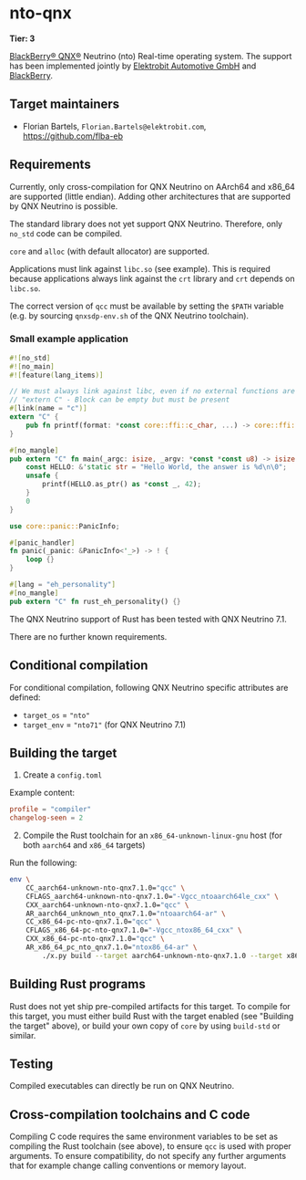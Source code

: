 # nto-qnx

**Tier: 3**

[BlackBerry® QNX®][BlackBerry] Neutrino (nto) Real-time operating system.
The support has been implemented jointly by [Elektrobit Automotive GmbH][Elektrobit]
and [BlackBerry][BlackBerry].

[BlackBerry]: https://blackberry.qnx.com
[Elektrobit]: https://www.elektrobit.com

## Target maintainers

- Florian Bartels, `Florian.Bartels@elektrobit.com`, https://github.com/flba-eb

## Requirements

Currently, only cross-compilation for QNX Neutrino on AArch64 and x86_64 are supported (little endian).
Adding other architectures that are supported by QNX Neutrino is possible.

The standard library does not yet support QNX Neutrino. Therefore, only `no_std` code can
be compiled.

`core` and `alloc` (with default allocator) are supported.

Applications must link against `libc.so` (see example). This is required because applications
always link against the `crt` library and `crt` depends on `libc.so`.

The correct version of `qcc` must be available by setting the `$PATH` variable (e.g. by sourcing `qnxsdp-env.sh` of the
QNX Neutrino toolchain).

### Small example application

```rust
#![no_std]
#![no_main]
#![feature(lang_items)]

// We must always link against libc, even if no external functions are used
// "extern C" - Block can be empty but must be present
#[link(name = "c")]
extern "C" {
    pub fn printf(format: *const core::ffi::c_char, ...) -> core::ffi::c_int;
}

#[no_mangle]
pub extern "C" fn main(_argc: isize, _argv: *const *const u8) -> isize {
    const HELLO: &'static str = "Hello World, the answer is %d\n\0";
    unsafe {
        printf(HELLO.as_ptr() as *const _, 42);
    }
    0
}

use core::panic::PanicInfo;

#[panic_handler]
fn panic(_panic: &PanicInfo<'_>) -> ! {
    loop {}
}

#[lang = "eh_personality"]
#[no_mangle]
pub extern "C" fn rust_eh_personality() {}
```

The QNX Neutrino support of Rust has been tested with QNX Neutrino 7.1.

There are no further known requirements.

## Conditional compilation

For conditional compilation, following QNX Neutrino specific attributes are defined:

- `target_os` = `"nto"`
- `target_env` = `"nto71"` (for QNX Neutrino 7.1)

## Building the target

1. Create a `config.toml`

Example content:

```toml
profile = "compiler"
changelog-seen = 2
```

2. Compile the Rust toolchain for an `x86_64-unknown-linux-gnu` host (for both `aarch64` and `x86_64` targets)

Run the following:

```bash
env \
    CC_aarch64-unknown-nto-qnx7.1.0="qcc" \
    CFLAGS_aarch64-unknown-nto-qnx7.1.0="-Vgcc_ntoaarch64le_cxx" \
    CXX_aarch64-unknown-nto-qnx7.1.0="qcc" \
    AR_aarch64_unknown_nto_qnx7.1.0="ntoaarch64-ar" \
    CC_x86_64-pc-nto-qnx7.1.0="qcc" \
    CFLAGS_x86_64-pc-nto-qnx7.1.0="-Vgcc_ntox86_64_cxx" \
    CXX_x86_64-pc-nto-qnx7.1.0="qcc" \
    AR_x86_64_pc_nto_qnx7.1.0="ntox86_64-ar" \
        ./x.py build --target aarch64-unknown-nto-qnx7.1.0 --target x86_64-pc-nto-qnx7.1.0 --target x86_64-unknown-linux-gnu rustc library/core library/alloc/
```

## Building Rust programs

Rust does not yet ship pre-compiled artifacts for this target. To compile for this target, you must either build Rust with the target enabled (see "Building the target" above), or build your own copy of  `core` by using
`build-std` or similar.

## Testing

Compiled executables can directly be run on QNX Neutrino.

## Cross-compilation toolchains and C code

Compiling C code requires the same environment variables to be set as compiling the Rust toolchain (see above), to ensure `qcc` is used with proper arguments. To ensure compatibility, do not specify any further arguments that for example change calling conventions or memory layout.
